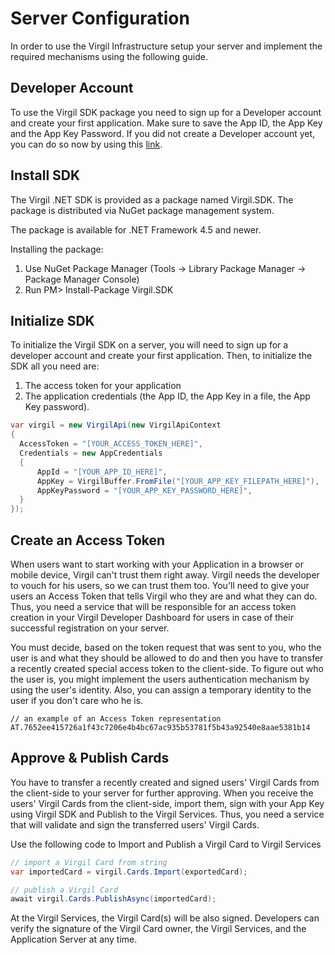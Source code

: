 
# Server Configuration

In order to use the Virgil Infrastructure setup your server and implement the required mechanisms using the following guide.


## Developer Account

To use the Virgil SDK package you need to sign up for a Developer account and create your first application. Make sure to save the App ID, the App Key and the App Key Password. If you did not create a Developer account yet, you can do so now by using this [link](https://developer.virgilsecurity.com/account/signup).


## Install SDK

The Virgil .NET SDK is provided as a package named Virgil.SDK. The package is distributed via NuGet package management system.

The package is available for .NET Framework 4.5 and newer.

Installing the package:

1. Use NuGet Package Manager (Tools -> Library Package Manager -> Package Manager Console)
2. Run PM> Install-Package Virgil.SDK


## Initialize SDK

To initialize the Virgil SDK on a server, you will need to sign up for a developer account and create your first application. Then, to initialize the SDK all you need are:

1. The access token for your application
2. The application credentials (the App ID, the App Key in a file, the App Key password).

```csharp
var virgil = new VirgilApi(new VirgilApiContext
{
  AccessToken = "[YOUR_ACCESS_TOKEN_HERE]",
  Credentials = new AppCredentials
  {
      AppId = "[YOUR_APP_ID_HERE]",
      AppKey = VirgilBuffer.FromFile("[YOUR_APP_KEY_FILEPATH_HERE]"),
      AppKeyPassword = "[YOUR_APP_KEY_PASSWORD_HERE]",
  }
});
```


## Create an Access Token

When users want to start working with your Application in a browser or mobile device, Virgil can't trust them right away.  Virgil needs the developer to vouch for his users, so we can trust them too. You'll need to give your users an Access Token that tells Virgil who they are and what they can do. Thus, you need a service that will be responsible for an access token creation in your Virgil Developer Dashboard for users in case of their successful registration on your server.

You must decide, based on the token request that was sent to you, who the user is and what they should be allowed to do and then you have to transfer a recently created special access token to the client-side. To figure out who the user is, you might implement the users authentication mechanism by using the user's identity. Also, you can assign a temporary identity to the user if you don't care who he is.

```
// an example of an Access Token representation
AT.7652ee415726a1f43c7206e4b4bc67ac935b53781f5b43a92540e8aae5381b14
```


## Approve & Publish Cards

You have to transfer a recently created and signed users' Virgil Cards from the client-side to your server for further approving. When you receive the users' Virgil Cards from the client-side, import them, sign with your App Key using Virgil SDK and Publish to the Virgil Services. Thus, you need a service that will validate and sign the transferred users' Virgil Cards.

Use the following code to Import and Publish a Virgil Card to Virgil Services

```csharp
// import a Virgil Card from string
var importedCard = virgil.Cards.Import(exportedCard);

// publish a Virgil Card
await virgil.Cards.PublishAsync(importedCard);
```

At the Virgil Services, the Virgil Card(s) will be also signed. Developers can verify the signature of the Virgil Card owner, the Virgil Services, and the Application Server at any time.
